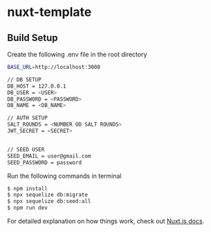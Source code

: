 # nuxt-template

> 

## Build Setup

Create the following .env file in the root directory
```bash
BASE_URL=http://localhost:3000

// DB SETUP
DB_HOST = 127.0.0.1
DB_USER = <USER>
DB_PASSWORD = <PASSWORD>
DB_NAME = <DB_NAME>

// AUTH SETUP
SALT_ROUNDS = <NUMBER OD SALT ROUNDS>
JWT_SECRET = <SECRET>


// SEED USER
SEED_EMAIL = user@gmail.com
SEED_PASSWORD = password
```

Run the following commands in terminal
```bash
$ npm install
$ npx sequelize db:migrate
$ npx sequelize db:seed:all
$ npm run dev
```

For detailed explanation on how things work, check out [Nuxt.js docs](https://nuxtjs.org).
